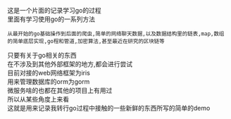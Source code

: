 这是一个片面的记录学习go的过程\
里面有学习使用go的一系列方法

`从最开始的go基础操作到后面的爬虫,简单的网络聊天数据,以及数据结构里的链表,map,数组的简单底层实现,go程和管道,加密算法,甚至最近在研究的区块链等`

只要有关于go相关的东西\
在不涉及到其他外部框架的地方,都会进行尝试\
目前对接的web网络框架为iris\
用来管理数据库的orm为gorm\
微服务啥的也都在其他的项目上有用过\
所以从某些角度上来看\
这就是用来记录我转行go过程中接触的一些新鲜的东西所写的简单的demo